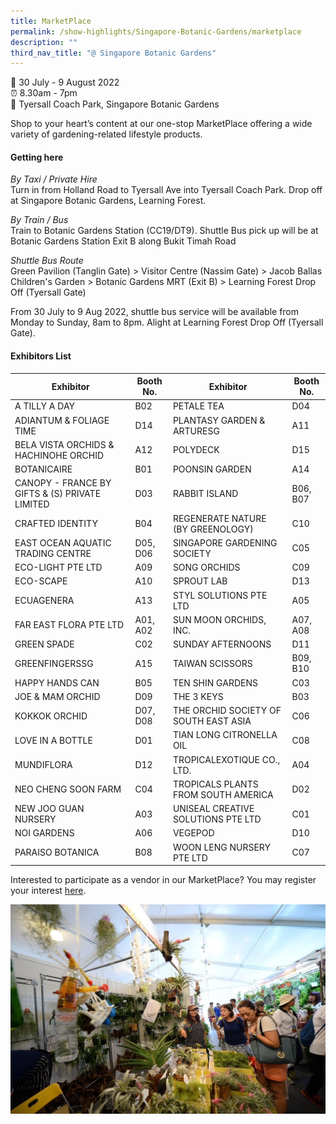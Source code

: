 ```yaml
---
title: MarketPlace
permalink: /show-highlights/Singapore-Botanic-Gardens/marketplace
description: ""
third_nav_title: "@ Singapore Botanic Gardens"
---
```

📆 30 July - 9 August 2022 <br>
⏰ 8.30am - 7pm <br>
📍 Tyersall Coach Park, Singapore Botanic Gardens <br>

Shop to your heart’s content at our one-stop MarketPlace offering a wide variety of gardening-related lifestyle products.

#### Getting here
*By Taxi / Private Hire*<br>
Turn in from Holland Road to Tyersall Ave into Tyersall Coach Park.
Drop off at Singapore Botanic Gardens, Learning Forest.

*By Train / Bus*<br>
Train to Botanic Gardens Station (CC19/DT9). 
Shuttle Bus pick up will be at Botanic Gardens Station Exit B along Bukit Timah Road

*Shuttle Bus Route*<br>
Green Pavilion (Tanglin Gate) > Visitor Centre (Nassim Gate) > Jacob Ballas Children's Garden > Botanic Gardens MRT (Exit B) > Learning Forest Drop Off (Tyersall Gate)

From 30 July to 9 Aug 2022, shuttle bus service will be available from Monday to Sunday, 8am to 8pm. Alight at Learning Forest Drop Off (Tyersall Gate).  <br>

#### Exhibitors List


| Exhibitor | Booth No. | Exhibitor | Booth No. |
| -------- | -------- | -------- | -------- |
|	A TILLY A DAY	|	B02	|	PETALE TEA	|	D04	|
|	ADIANTUM & FOLIAGE TIME	|	D14	|	PLANTASY GARDEN & ARTURESG	|	A11	|
|	BELA VISTA ORCHIDS & HACHINOHE ORCHID	|	A12	|	POLYDECK	|	D15	|
|	BOTANICAIRE	|	B01	|	POONSIN GARDEN	|	A14	|
|	CANOPY - FRANCE BY GIFTS & (S) PRIVATE LIMITED	|	D03	|	RABBIT ISLAND	|	B06, B07	|
|	CRAFTED IDENTITY	|	B04	|	REGENERATE NATURE (BY GREENOLOGY)	|	C10	|
|	EAST OCEAN AQUATIC TRADING CENTRE	|	D05, D06	|	SINGAPORE GARDENING SOCIETY	|	C05	|
|	ECO-LIGHT PTE LTD	|	A09	|	SONG ORCHIDS	|	C09	|
|	ECO-SCAPE	|	A10	|	SPROUT LAB	|	D13	|
|	ECUAGENERA	|	A13	|	STYL SOLUTIONS PTE LTD	|	A05	|
|	FAR EAST FLORA PTE LTD	|	A01, A02	|	SUN MOON ORCHIDS, INC.	|	A07, A08	|
|	GREEN SPADE	|	C02	|	SUNDAY AFTERNOONS	|	D11	|
|	GREENFINGERSSG	|	A15	|	TAIWAN SCISSORS	|	B09, B10	|
|	HAPPY HANDS CAN	|	B05	|	TEN SHIN GARDENS	|	C03	|
|	JOE & MAM ORCHID	|	D09	|	THE 3 KEYS	|	B03	|
|	KOKKOK ORCHID	|	D07, D08	|	THE ORCHID SOCIETY OF SOUTH EAST ASIA	|	C06	|
|	LOVE IN A BOTTLE	|	D01	|	TIAN LONG CITRONELLA OIL	|	C08	|
|	MUNDIFLORA	|	D12	|	TROPICALEXOTIQUE CO., LTD.	|	A04	|
|	NEO CHENG SOON FARM	|	C04	|	TROPICALS PLANTS FROM SOUTH AMERICA	|	D02	|
|	NEW JOO GUAN NURSERY	|	A03	|	UNISEAL CREATIVE SOLUTIONS PTE LTD	|	C01	|
|	NOI GARDENS	|	A06	|	VEGEPOD	|	D10	|
|	PARAISO BOTANICA	|	B08	|	WOON LENG NURSERY PTE LTD	|	C07	|



Interested to participate as a vendor in our MarketPlace? You may register your interest [here](https://go.gov.sg/marketplaceregisterinterest).

![Marketplace](/images/MarketPlace.jpg)
